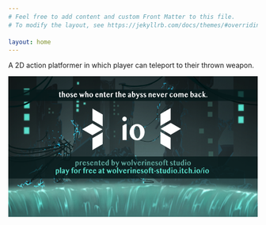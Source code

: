 ```yaml
---
# Feel free to add content and custom Front Matter to this file.
# To modify the layout, see https://jekyllrb.com/docs/themes/#overriding-theme-defaults

layout: home
---
```

A 2D action platformer in which player can teleport to their thrown weapon.

[![blue](assets/io_promo_3-01.png)](https://wolverinesoft-studio.itch.io/io)